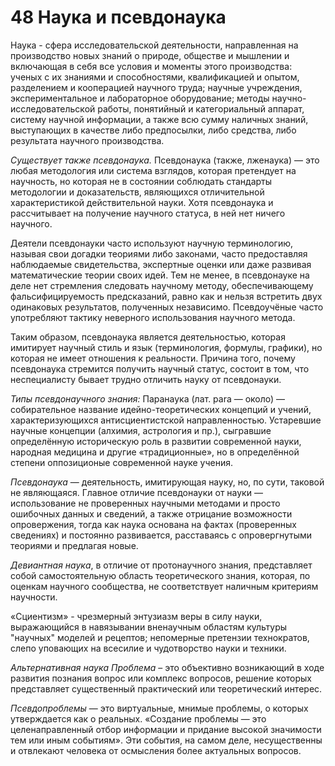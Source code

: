 # 48 Наука и псевдонаука

Наука - сфера исследовательской деятельности, направленная на производство новых знаний о природе, обществе и мышлении и включающая в себя все условия и моменты этого производства: ученых с их знаниями и способностями, квалификацией и опытом, разделением и кооперацией научного труда; научные учреждения, экспериментальное и лабораторное оборудование; методы научно-исследовательской работы, понятийный и категориальный аппарат, систему научной информации, а также всю сумму наличных знаний, выступающих в качестве либо предпосылки, либо средства, либо результата научного производства.

*Существует также псевдонаука.*
Псевдонаука (также, лженаука) — это любая методология или система взглядов, которая претендует на научность, но которая не в состоянии соблюдать стандарты методологии и доказательств, являющихся отличительной характеристикой действительной науки. Хотя псевдонаука и рассчитывает на получение научного статуса, в ней нет ничего научного.

Деятели псевдонауки часто используют научную терминологию, называя свои догадки теориями либо законами, часто предоставляя наблюдаемые свидетельства, экспертные оценки или даже развивая математические теории своих идей. Тем не менее, в псевдонауке на деле нет стремления следовать научному методу, обеспечивающему фальсифицируемость предсказаний, равно как и нельзя встретить двух одинаковых результатов, полученных независимо. Псевдоучёные часто употребляют тактику неверного использования научного метода.

Таким образом, псевдонаука является деятельностью, которая имитирует научный стиль и язык (терминология, формулы, графики), но которая не имеет отношения к реальности. Причина того, почему псевдонаука стремится получить научный статус, состоит в том, что неспециалисту бывает трудно отличить науку от псевдонауки.

*Типы псевдонаучного знания:*
Паранаука (лат. para — около) — собирательное название идейно-теоретических концепций и учений, характеризующихся антисциентистской направленностью. Устаревшие научные концепции (алхимия, астрология и пр.), сыгравшие определённую историческую роль в развитии современной науки, народная медицина и другие «традиционные», но в определённой степени оппозиционые современной науке учения.

*Псевдонаука* — деятельность, имитирующая науку, но, по сути, таковой не являющаяся. Главное отличие псевдонауки от науки — использование не проверенных научными методами и просто ошибочных данных и сведений, а также отрицание возможности опровержения, тогда как наука основана на фактах (проверенных сведениях) и постоянно развивается, расставаясь с опровергнутыми теориями и предлагая новые.

*Девиантная наука*, в отличие от протонаучного знания, представляет собой самостоятельную область теоретического знания, которая, по оценкам научного сообщества, не соответствует наличным критериям научности.

«Сциентизм» - чрезмерный энтузиазм веры в силу науки, выражающийся в навязывании вненаучным областям культуры "научных" моделей и рецептов; непомерные претензии технократов, слепо уповающих на всесилие и чудотворство науки и техники.

*Альтернативная наука*
*Проблема* – это объективно возникающий в ходе развития познания вопрос или комплекс вопросов, решение которых представляет существенный практический или теоретический интерес.

*Псевдопроблемы* — это виртуальные, мнимые проблемы, о которых утверждается как о реальных. «Создание проблемы — это целенаправленный отбор информации и придание высокой значимости тем или иным событиям». Эти события, на самом деле, несущественны и отвлекают человека от осмысления более актуальных вопросов.